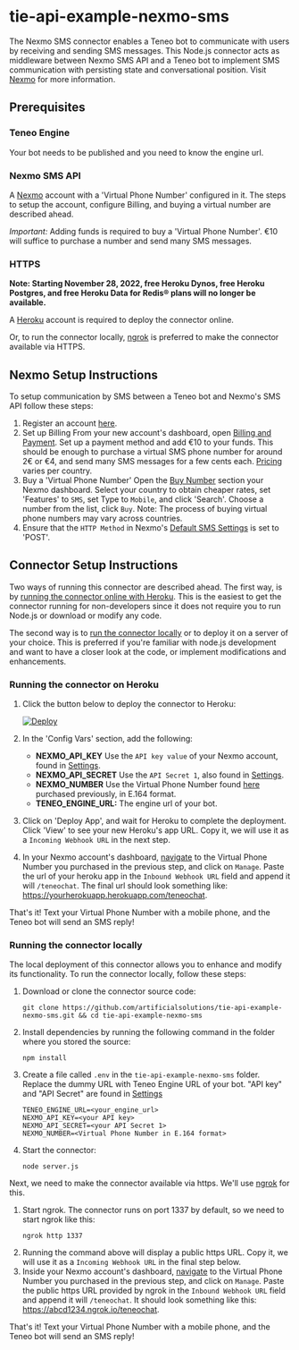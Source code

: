 # tie-api-example-nexmo-sms
The Nexmo SMS connector enables a Teneo bot to communicate with users by receiving and sending SMS messages. This Node.js connector acts as middleware between Nexmo SMS API and a Teneo bot to implement SMS communication with persisting state and conversational position. Visit [Nexmo](https://developer.nexmo.com/api/sms) for more information.

## Prerequisites
### Teneo Engine
Your bot needs to be published and you need to know the engine url.

### Nexmo SMS API
A [Nexmo](https://dashboard.nexmo.com/sign-up) account with a 'Virtual Phone Number' configured in it.
The steps to setup the account, configure Billing, and buying a virtual number are described ahead.

_Important:_ Adding funds is required to buy a 'Virtual Phone Number'. €10 will suffice to purchase a number and send many SMS messages.

### HTTPS

**Note: Starting November 28, 2022, free Heroku Dynos, free Heroku Postgres, and free Heroku Data for Redis® plans will no longer be available.**

A [Heroku](https://www.heroku.com/home) account is required to deploy the connector online.

Or, to run the connector locally, [ngrok](https://ngrok.com/) is preferred to make the connector available via HTTPS.

## Nexmo Setup Instructions
To setup communication by SMS between a Teneo bot and Nexmo's SMS API follow these steps:
1. Register an account [here](https://dashboard.nexmo.com/sign-up).
2. Set up Billing
    From your new account's dashboard, open [Billing and Payment](https://dashboard.nexmo.com/billing-and-payments).
    Set up a payment method and add €10 to your funds. This should be enough to purchase a virtual SMS phone number for around 2€ or €4, and send many SMS messages for a few cents each. [Pricing](https://dashboard.nexmo.com/pricing) varies per country.
3. Buy a 'Virtual Phone Number'
    Open the [Buy Number](https://dashboard.nexmo.com/buy-numbers) section your Nexmo dashboard.
    Select your country to obtain cheaper rates, set 'Features' to `SMS`, set Type to `Mobile`, and click 'Search'.
    Choose a number from the list, click `Buy`. Note: The process of buying virtual phone numbers may vary across countries.
4. Ensure that the `HTTP Method` in Nexmo's [Default SMS Settings](https://dashboard.nexmo.com/settings) is set to 'POST'.
  

## Connector Setup Instructions
Two ways of running this connector are described ahead. The first way, is by [running the connector online with Heroku](#running-the-connector-on-heroku). This is the easiest to get the connector running for non-developers since it does not require you to run Node.js or download or modify any code.

The second way is to [run the connector locally](#running-the-connector-locally) or to deploy it on a server of your choice. This is preferred if you're familiar with node.js development and want to have a closer look at the code, or implement modifications and enhancements.

### Running the connector on Heroku
1. Click the button below to deploy the connector to Heroku:

    [![Deploy](https://www.herokucdn.com/deploy/button.svg)](https://heroku.com/deploy?template=https://github.com/artificialsolutions/tie-api-example-nexmo-sms)

2. In the 'Config Vars' section, add the following:
    * **NEXMO_API_KEY** Use the `API key value` of your Nexmo account, found in [Settings](https://dashboard.nexmo.com/settings).
    * **NEXMO_API_SECRET** Use the `API Secret 1`, also found in [Settings](https://dashboard.nexmo.com/settings).
    * **NEXMO_NUMBER** Use the Virtual Phone Number found [here](https://dashboard.nexmo.com/your-numbers) purchased previously, in E.164 format. 
    * **TENEO_ENGINE_URL:** The engine url of your bot.
3. Click on 'Deploy App', and wait for Heroku to complete the deployment. Click 'View' to see your new Heroku's app URL. Copy it, we will use it as a `Incoming Webhook URL` in the next step.
4. In your Nexmo account's dashboard, [navigate](https://dashboard.nexmo.com/your-numbers) to the Virtual Phone Number you purchased in the previous step, and click on `Manage`. Paste the url of your heroku app in the `Inbound Webhook URL` field and append it will `/teneochat`. The final url should look something like: https://yourherokuapp.herokuapp.com/teneochat.

That's it! Text your Virtual Phone Number with a mobile phone, and the Teneo bot will send an SMS reply!

### Running the connector locally
The local deployment of this connector allows you to enhance and modify its functionality. To run the connector locally, follow these steps:

1. Download or clone the connector source code:
    ```
    git clone https://github.com/artificialsolutions/tie-api-example-nexmo-sms.git && cd tie-api-example-nexmo-sms
    ```
2. Install dependencies by running the following command in the folder where you stored the source:
    ```
    npm install
    ``` 
3. Create a file called `.env` in the `tie-api-example-nexmo-sms` folder. Replace the dummy URL with Teneo Engine URL of your bot. "API key" and "API Secret" are found in [Settings](https://dashboard.nexmo.com/settings)
    ```
    TENEO_ENGINE_URL=<your_engine_url>
    NEXMO_API_KEY=<your API key>
    NEXMO_API_SECRET=<your API Secret 1>
    NEXMO_NUMBER=<Virtual Phone Number in E.164 format>
    ```
4. Start the connector:
    ```
    node server.js
    ```

Next, we need to make the connector available via https. We'll use [ngrok](https://ngrok.com) for this.

1. Start ngrok. The connector runs on port 1337 by default, so we need to start ngrok like this:
    ```
    ngrok http 1337
    ```
2. Running the command above will display a public https URL. Copy it, we will use it as a `Incoming Webhook URL` in the final step below.
3. Inside your Nexmo account's dashboard, [navigate](https://dashboard.nexmo.com/your-numbers) to the Virtual Phone Number you purchased in the previous step, and click on `Manage`. Paste the public https URL provided by ngrok in the `Inbound Webhook URL` field and append it will `/teneochat`. It should look something like this: https://abcd1234.ngrok.io/teneochat. 

That's it! Text your Virtual Phone Number with a mobile phone, and the Teneo bot will send an SMS reply!
